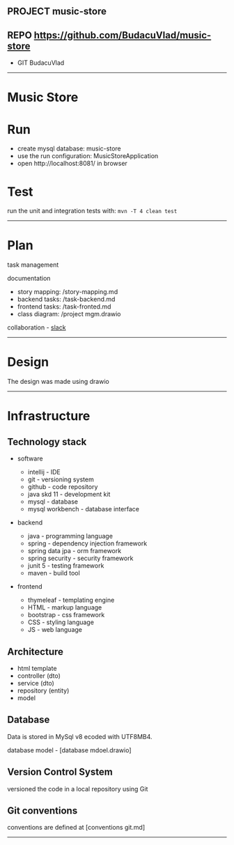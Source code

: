 ## PROJECT  music-store
## REPO     https://github.com/BudacuVlad/music-store
- GIT       BudacuVlad

---

# Music Store

# Run

- create mysql database: music-store
- use the run configuration: MusicStoreApplication
- open http://localhost:8081/ in browser

# Test
run the unit and integration tests with:
```mvn -T 4 clean test```

---

# Plan
task management

documentation

- story mapping: /story-mapping.md
- backend tasks: /task-backend.md
- frontend tasks: /task-fronted.md
- class diagram: /project mgm.drawio

collaboration - [slack](sdajavaremotero23.slack.com)

---

# Design
The design was made using drawio

---

# Infrastructure

## Technology stack

- software
    - intellij - IDE
    - git - versioning system
    - github - code repository
    - java skd 11 - development kit
    - mysql - database
    - mysql workbench - database interface

- backend
    - java - programming language
    - spring - dependency injection framework
    - spring data jpa - orm framework
    - spring security - security framework
    - junit 5 - testing framework
    - maven - build tool

- frontend
    - thymeleaf - templating engine
    - HTML - markup language
    - bootstrap - css framework
    - CSS - styling language
    - JS - web language

## Architecture
- html template
- controller (dto)
- service (dto)
- repository (entity)
- model

## Database
Data is stored in MySql v8 ecoded with UTF8MB4.

database model - [database mdoel.drawio]

## Version Control System
versioned the code in a local repository using Git

## Git conventions
conventions are defined at [conventions git.md]

---

